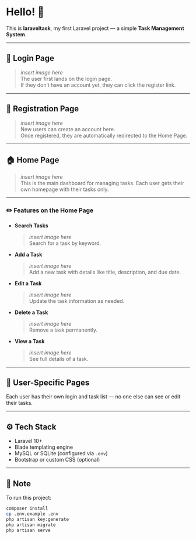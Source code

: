 # Hello! 👋

This is **laraveltask**, my first Laravel project — a simple **Task Management System**.

---

## 🔐 Login Page

> *insert image here*  
The user first lands on the login page.  
If they don’t have an account yet, they can click the register link.

---

## 📝 Registration Page

> *insert image here*  
New users can create an account here.  
Once registered, they are automatically redirected to the Home Page.

---

## 🏠 Home Page

> *insert image here*  
This is the main dashboard for managing tasks. Each user gets their own homepage with their tasks only.

---

### ✏️ Features on the Home Page

- **Search Tasks**  
  > *insert image here*  
  Search for a task by keyword.

- **Add a Task**  
  > *insert image here*  
  Add a new task with details like title, description, and due date.

- **Edit a Task**  
  > *insert image here*  
  Update the task information as needed.

- **Delete a Task**  
  > *insert image here*  
  Remove a task permanently.

- **View a Task**  
  > *insert image here*  
  See full details of a task.

---

## 🔐 User-Specific Pages

Each user has their own login and task list — no one else can see or edit their tasks.

---

## ⚙️ Tech Stack

- Laravel 10+
- Blade templating engine
- MySQL or SQLite (configured via `.env`)
- Bootstrap or custom CSS (optional)

---

## 📌 Note

To run this project:

```bash
composer install
cp .env.example .env
php artisan key:generate
php artisan migrate
php artisan serve

